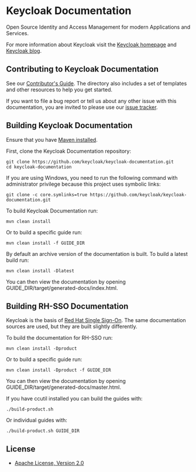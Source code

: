 Keycloak Documentation
======================

Open Source Identity and Access Management for modern Applications and Services.

For more information about Keycloak visit the [Keycloak homepage](http://keycloak.org) and [Keycloak blog](http://blog.keycloak.org).


Contributing to Keycloak Documentation
--------------------------------------

See our [Contributor's Guide](internal_resources/contributing.adoc). The directory also includes a set of templates and other resources to help you get started.

If you want to file a bug report or tell us about any other issue with this documentation, you are invited to please use our [issue tracker](https://issues.jboss.org/projects/KEYCLOAK/).


Building Keycloak Documentation
-------------------------------

Ensure that you have [Maven installed](https://maven.apache.org/).

First, clone the Keycloak Documentation repository:

    git clone https://github.com/keycloak/keycloak-documentation.git
    cd keycloak-documentation

If you are using Windows, you need to run the following command with administrator privilege because this project uses symbolic links:

    git clone -c core.symlinks=true https://github.com/keycloak/keycloak-documentation.git

To build Keycloak Documentation run:

    mvn clean install

Or to build a specific guide run:

    mvn clean install -f GUIDE_DIR
    
By default an archive version of the documentation is built. To build a latest build run:

    mvn clean install -Dlatest

You can then view the documentation by opening GUIDE_DIR/target/generated-docs/index.html.


Building RH-SSO Documentation
-----------------------------

Keycloak is the basis of [Red Hat Single Sign-On](https://access.redhat.com/products/red-hat-single-sign-on). The same documentation sources are used, but they are built slightly differently.

To build the documentation for RH-SSO run:

    mvn clean install -Dproduct

Or to build a specific guide run:

    mvn clean install -Dproduct -f GUIDE_DIR

You can then view the documentation by opening GUIDE_DIR/target/generated-docs/master.html.

If you have ccutil installed you can build the guides with:

    ./build-product.sh

Or individual guides with:

    ./build-product.sh GUIDE_DIR

License
-------

* [Apache License, Version 2.0](https://www.apache.org/licenses/LICENSE-2.0)
